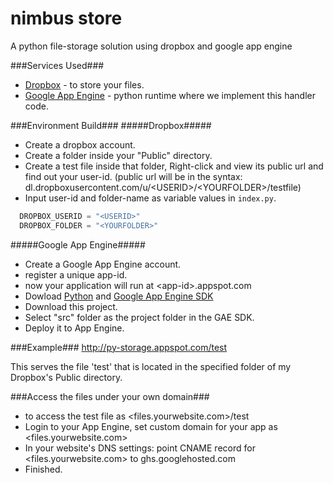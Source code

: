 nimbus store
=========

A python file-storage solution using dropbox and google app engine 


###Services Used###
* [Dropbox](http://dropbox.com) - to store your files.
* [Google App Engine](http://appengine.google.com) - python runtime where we implement this handler code.


###Environment Build###
#####Dropbox#####
* Create a dropbox account.
* Create a folder inside your "Public" directory.
* Create a test file inside that folder, Right-click and view its public url and find out your user-id. (public url will be in the syntax: dl.dropboxusercontent.com/u/\<USERID\>/\<YOURFOLDER\>/testfile)
* Input user-id and folder-name as variable values in `index.py`.

```python
  DROPBOX_USERID = "<USERID>"
  DROPBOX_FOLDER = "<YOURFOLDER>"
```


#####Google App Engine#####
* Create a Google App Engine account.
* register a unique app-id.
* now your application will run at \<app-id\>.appspot.com
* Dowload [Python](http://python.org/download/releases/2.7.4/) and [Google App Engine SDK](http://googleappengine.googlecode.com/files/GoogleAppEngine-1.8.9.msi)
* Download this project.
* Select "src" folder as the project folder in the GAE SDK.
* Deploy it to App Engine.


###Example###
http://py-storage.appspot.com/test

This serves the file 'test' that is located in the specified folder of my Dropbox's Public directory.


###Access the files under your own domain###
* to access the test file as \<files.yourwebsite.com\>/test
* Login to your App Engine, set custom domain for your app as \<files.yourwebsite.com\>
* In your website's DNS settings: point CNAME record for \<files.yourwebsite.com\> to ghs.googlehosted.com
* Finished.

